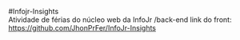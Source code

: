 #Infojr-Insights
<br>
Atividade de férias do núcleo web da InfoJr /back-end link do front:
https://github.com/JhonPrFer/InfoJr-Insights
